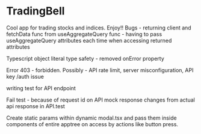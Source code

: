 # TradingBell
Cool app for trading stocks and indices.
Enjoy!! 
Bugs - returning client and fetchData func from useAggregateQuery func
     - having to pass useAggregateQuery attributes each time when accessing returned attributes

Typescript object literal type safety - removed onError property 

Error 403 - forbidden. Possibly - API rate limit, server misconfiguration, API key /auth issue 

writing test for API endpoint 

Fail test - because of request id on API mock response changes from actual api response in API.test

Create static params within dynamic modal.tsx and pass them inside components of entire apptree on access by actions like button press.  
 